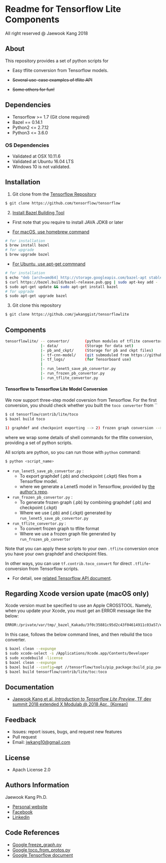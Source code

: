 Readme for Tensorflow Lite Components 
==================================
All right reserved @ Jaewook Kang 2018


## About
This repository provides a set of python scripts for 
- Easy tflite conversion from Tensorflow models.

- ~~Several use-case examples of tflite API~~

- ~~Some others for fun!~~   

## Dependencies
- Tensorflow >= 1.7 (Git clone required)
- Bazel == 0.14.1
- Python2 <= 2.7.12
- Python3 <= 3.6.0

### OS Dependencies
- Validated at OSX 10.11.6
- Validated at Ubuntu 16.04 LTS
- Windows 10 is not validated.


## Installation 
1) Git clone from the [Tensorflow Repository](https://github.com/tensorflow/tensorflow)
```bash
$ git clone https://github.com/tensorflow/tensorflow
```

2) [Install Bazel Building Tool](https://docs.bazel.build/versions/master/install.html)
- First note that you require to install JAVA JDK8 or later

- [For macOS, use homebrew command](https://docs.bazel.build/versions/master/install-os-x.html)
```bash
# for installation
$ brew install bazel 
# for upgrade
$ brew upgrade bazel
```

- [For Ubuntu, use apt-get commnand](https://docs.bazel.build/versions/master/install-ubuntu.html)
```bash
# for installation
$ echo "deb [arch=amd64] http://storage.googleapis.com/bazel-apt stable jdk1.8" | sudo tee /etc/apt/sources.list.d/bazel.list
$ curl https://bazel.build/bazel-release.pub.gpg | sudo apt-key add -
$ sudo apt-get update && sudo apt-get install bazel
# for upgrade
$ sudo apt-get upgrade bazel
```

3) Git clone this repository 
```bash
$ git clone https://github.com/jwkanggist/tensorflowlite
```

## Components
```bash
tensorflowlite/ -- convertor/       (python modules of tflite convertor )
                |- data/            (Storage for data set)
                |- pb_and_ckpt/     (Storage for pb and ckpt files)
                |- tf-cnn-model/    (git submoduled from https://github.com/jwkanggist/tf-cnn-model)
                |- tf_logs/         (for Tensorboard use)
                |
                |- run_lenet5_save_pb_convertor.py
                |- run_frozen_pb_convertor.py
                |- run_tflite_convertor.py
```

#### Tensorflow to Tensorflow Lite Model Conversion
We now support three-step model coversion from Tensorflow.
For the first conversion, you should check whether you built the `toco converter`  from 
``
```bash
$ cd tensorflow/contrib/lite/toco
$ bazel build toco
```

```bash
1) graphdef and checkpoint exporting --> 2) frozen graph conversion --> 3) tflite conversion
```
where we  wrap some details of shell commands for the tflite conversion, providing a set of python scripts. 

All scripts are python, so you can run those with `python` command:
```bash
$ python <script_name>
```

- `run_lenet5_save_pb_convertor.py` : 
    - To export graphdef (.pb) and checkpoint (.ckpt) files from a Tensorflow model. 
    - where we generate a Lenet5 model in Tensorflow, provided by [the author's repo](https://github.com/jwkanggist/tf-cnn-model).
- `run_frozen_pb_convertor.py`      : 
    - To generate frozen graph  (.pb) by combining graphdef  (.pb) and checkpoint (.ckpt)
    - Where we use (.pb) and (.ckpt) generated by `run_lenet5_save_pb_convertor.py`
- `run_tflite_convertor.py`         : 
    - To convert  frozen graph to  tflite format
    - Where we use a frozen graph file generated by `run_frozen_pb_convertor`

Note that you can apply these scripts to your own `.tflite` conversion 
once you have your own graphdef and checkpoint files.


In other ways, you can use `tf.contrib.toco_convert` for direct `.tflife`-conversion from Tensorflow scripts.
- For detail, see [related Tensorflow API document](https://www.tensorflow.org/versions/master/api_docs/python/tf/contrib/lite/toco_convert).

## Regarding Xcode version upate (macOS only)
Xcode version must be specified to use an Apple CROSSTOOL.
Namely, when you update your Xcode, 
you must get an ERROR message like the below:

```bash
ERROR:/private/var/tmp/_bazel_Kakadu/3f0c35881c95d2c43f04614911c03a57/external/local_config_cc/BUILD:49:5: in apple_cc_toolchain rule @local_config_cc//:cc-compiler-darwin_x86_64: Xcode version must be specified to use an Apple CROSSTOOL.
```

In this case, follows the below command lines, and then rebuild the toco converter.

```bash
$ bazel clean --expunge 
$ sudo xcode-select -s /Applications/Xcode.app/Contents/Developer
$ sudo xcodebuild -license
$ bazel clean --expunge 
$ bazel build --config=opt //tensorflow/tools/pip_package:build_pip_package
$ bazel build tensorflow/contrib/lite/toc:toco
```

## Documentation
- [Jaewook Kang et al, *Introduction to Tensorflow Lite Preview*, TF dev summit 2018 extended X Modulab @ 2018 Apr., (Korean)](https://goo.gl/W619Cm)


## Feedback 
- Issues: report issues, bugs, and request new features
- Pull request
- Email: jwkang10@gmail.com

## License
- Apach License 2.0


## Authors Information 
Jaewook Kang Ph.D.
- [Personal website](https://sites.google.com/site/jwkang10/)
- [Facebook](https://www.facebook.com/jwkkang)
- [Linkedin](https://www.linkedin.com/in/jaewook-kang-3a4217b9/)


## Code References
- [Google freeze_graph.py](https://github.com/tensorflow/tensorflow/blob/master/tensorflow/python/tools/freeze_graph.py)
- [Google toco_from_protos.py](https://github.com/tensorflow/tensorflow/tree/master/tensorflow/contrib/lite/toco)
- [Google Tensorflow document](https://www.tensorflow.org/mobile/prepare_models)